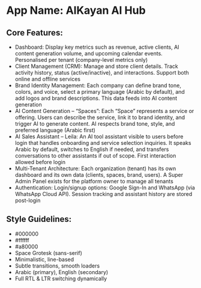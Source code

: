 # **App Name**: AlKayan AI Hub

## Core Features:

- Dashboard: Display key metrics such as revenue, active clients, AI content generation volume, and upcoming calendar events. Personalised per tenant (company-level metrics only)
- Client Management (CRM): Manage and store client details. Track activity history, status (active/inactive), and interactions. Support both online and offline services
- Brand Identity Management: Each company can define brand tone, colors, and voice, select a primary language (Arabic by default), and add logos and brand descriptions. This data feeds into AI content generation
- AI Content Generation – “Spaces”: Each “Space” represents a service or offering. Users can describe the service, link it to brand identity, and trigger AI to generate content. AI respects brand tone, style, and preferred language (Arabic first)
- AI Sales Assistant – Leila: An AI tool assistant visible to users before login that handles onboarding and service selection inquiries. It speaks Arabic by default, switches to English if needed, and transfers conversations to other assistants if out of scope. First interaction allowed before login
- Multi-Tenant Architecture: Each organization (tenant) has its own dashboard and its own data (clients, spaces, brand, users). A Super Admin Panel exists for the platform owner to manage all tenants
- Authentication: Login/signup options: Google Sign-In and WhatsApp (via WhatsApp Cloud API). Session tracking and assistant history are stored post-login

## Style Guidelines:

- #000000
- #ffffff
- #a80000
- Space Grotesk (sans-serif)
- Minimalistic, line-based
- Subtle transitions, smooth loaders
- Arabic (primary), English (secondary)
- Full RTL & LTR switching dynamically